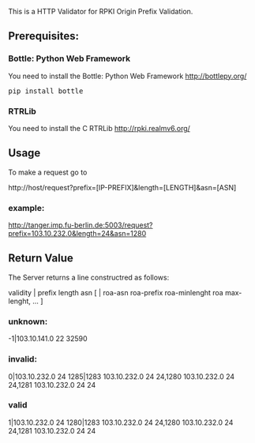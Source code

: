 This is a HTTP Validator for RPKI Origin Prefix Validation.

## Prerequisites:

### Bottle: Python Web Framework

You need to install the Bottle: Python Web Framework http://bottlepy.org/

<pre>
pip install bottle
</pre>

### RTRLib

You need to install the C RTRLib http://rpki.realmv6.org/

## Usage

To make a request go to

http://host/request?prefix=[IP-PREFIX]&length=[LENGTH]&asn=[ASN]

### example:

http://tanger.imp.fu-berlin.de:5003/request?prefix=103.10.232.0&length=24&asn=1280

## Return Value

The Server returns a line constructred as follows:

validity | prefix length asn [ | roa-asn roa-prefix roa-minlenght roa max-lenght, ... ]

### unknown:

-1|103.10.141.0 22 32590

### invalid:

0|103.10.232.0 24 1285|1283 103.10.232.0 24 24,1280 103.10.232.0 24 24,1281 103.10.232.0 24 24

### valid

1|103.10.232.0 24 1280|1283 103.10.232.0 24 24,1280 103.10.232.0 24 24,1281 103.10.232.0 24 24
